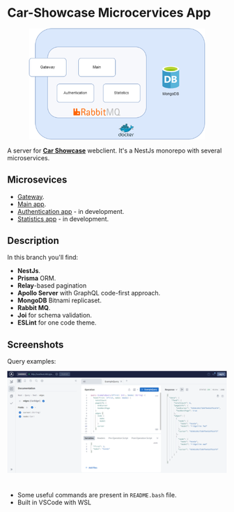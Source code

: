 # Car-Showcase Microcervices App

<p align="center" >
  <img src="./images/schema.png" width="80%"/>
</p>

A server for **[Car Showcase](https://github.com/cyrusrose/car_showcase)** webclient. It's a NestJs monorepo with several microservices.

## Microsevices

-   [Gateway](./apps/gateway/).
-   [Main app](./apps/chat_server/).
-   [Authentication app](./) - in development.
-   [Statistics app](./) - in development.

## Description

In this branch you'll find:

-   **NestJs**.
-   **Prisma** ORM.
-   **Relay**-based pagination
-   **Apollo Server** with GraphQL code-first approach.
-   **MongoDB** Bitnami replicaset.
-   **Rabbit MQ**.
-   **Joi** for schema validation.
-   **ESLint** for one code theme.

## Screenshots

Query examples:

<p align="center">
  <img src="./images/gql.png" />
</p>

#

-   Some useful commands are present in `README.bash` file.
-   Built in VSCode with WSL
